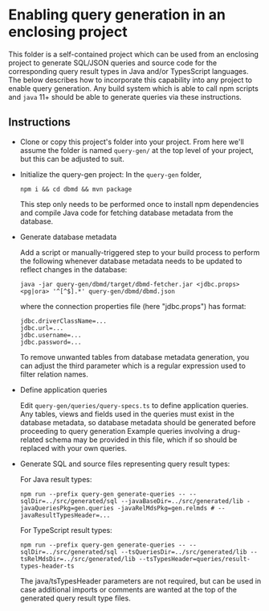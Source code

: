 # Enabling query generation in an enclosing project

This folder is a self-contained project which can be used from an enclosing project to
generate SQL/JSON queries and source code for the corresponding query result types in
Java and/or TypesScript languages. The below describes how to incorporate this
capability into any project to enable query generation. Any build system which is able
to call npm scripts and `java` 11+ should be able to generate queries via these
instructions.

## Instructions

- Clone or copy this project's folder into your project. From here we'll assume the folder
  is named `query-gen/` at the top level of your project, but this can be adjusted to suit.

- Initialize the query-gen project:
  In the `query-gen` folder, 
  ```
  npm i && cd dbmd && mvn package
  ```
  This step only needs to be performed once to install npm dependencies and compile Java code for
  fetching database metadata from the database.

- Generate database metadata
  
  Add a script or manually-triggered step to your build process to perform the following whenever
  database metadata needs to be updated to reflect changes in the database:
  ```
  java -jar query-gen/dbmd/target/dbmd-fetcher.jar <jdbc.props> <pg|ora> '^[^$].*' query-gen/dbmd/dbmd.json
  ```
  where the connection properties file (here "jdbc.props") has format:
  ```
  jdbc.driverClassName=...
  jdbc.url=...
  jdbc.username=...
  jdbc.password=...
  ```
  
  To remove unwanted tables from database metadata generation, you can adjust the third parameter
  which is a regular expression used to filter relation names.

- Define application queries

  Edit `query-gen/queries/query-specs.ts` to define application queries. Any tables, views and
  fields used in the queries must exist in the database metadata, so database metadata should 
  be generated before proceeding to query generation Example queries involving a drug-related
  schema may be provided in this file, which if so should be replaced with your own queries.

- Generate SQL and source files representing query result types:

  For Java result types:
  
  ```
  npm run --prefix query-gen generate-queries -- --sqlDir=../src/generated/sql --javaBaseDir=../src/generated/lib -javaQueriesPkg=gen.queries -javaRelMdsPkg=gen.relmds # --javaResultTypesHeader=...
  ```

  For TypeScript result types:
  
  ```
  npm run --prefix query-gen generate-queries -- --sqlDir=../src/generated/sql --tsQueriesDir=../src/generated/lib --tsRelMdsDir=../src/generated/lib --tsTypesHeader=queries/result-types-header-ts
  ```

  The java/tsTypesHeader parameters are not required, but can be used in case additional imports
  or comments are wanted at the top of the generated query result type files.
